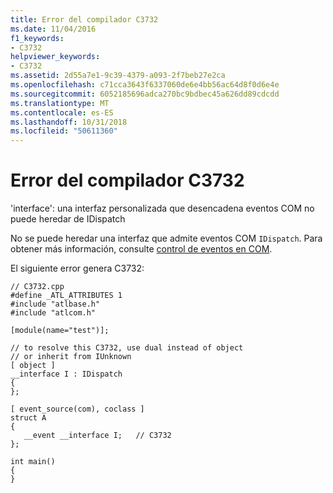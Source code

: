 ```yaml
---
title: Error del compilador C3732
ms.date: 11/04/2016
f1_keywords:
- C3732
helpviewer_keywords:
- C3732
ms.assetid: 2d55a7e1-9c39-4379-a093-2f7beb27e2ca
ms.openlocfilehash: c71cca3643f6337060de6e4bb56ac64d8f0d6e4e
ms.sourcegitcommit: 6052185696adca270bc9bdbec45a626dd89cdcdd
ms.translationtype: MT
ms.contentlocale: es-ES
ms.lasthandoff: 10/31/2018
ms.locfileid: "50611360"
---
```

# <a name="compiler-error-c3732"></a>Error del compilador C3732

'interface': una interfaz personalizada que desencadena eventos COM no puede heredar de IDispatch

No se puede heredar una interfaz que admite eventos COM `IDispatch`. Para obtener más información, consulte [control de eventos en COM](../../cpp/event-handling-in-com.md).

El siguiente error genera C3732:

```
// C3732.cpp
#define _ATL_ATTRIBUTES 1
#include "atlbase.h"
#include "atlcom.h"

[module(name="test")];

// to resolve this C3732, use dual instead of object
// or inherit from IUnknown
[ object ]
__interface I : IDispatch
{
};

[ event_source(com), coclass ]
struct A
{
   __event __interface I;   // C3732
};

int main()
{
}
```